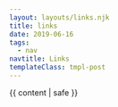 ```yaml
---
layout: layouts/links.njk
title: links
date: 2019-06-16
tags:
  - nav
navtitle: Links
templateClass: tmpl-post
---
```


{{ content | safe }}
